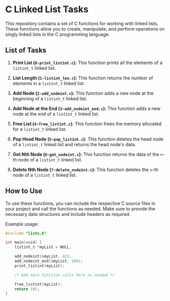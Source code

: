 # C Linked List Tasks

This repository contains a set of C functions for working with linked lists. These functions allow you to create, manipulate, and perform operations on singly linked lists in the C programming language.

## List of Tasks

1. **Print List (`0-print_listint.c`):** This function prints all the elements of a `listint_t` linked list.

2. **List Length (`1-listint_len.c`):** This function returns the number of elements in a `listint_t` linked list.

3. **Add Node (`2-add_nodeint.c`):** This function adds a new node at the beginning of a `listint_t` linked list.

4. **Add Node at the End (`3-add_nodeint_end.c`):** This function adds a new node at the end of a `listint_t` linked list.

5. **Free List (`4-free_listint.c`):** This function frees the memory allocated for a `listint_t` linked list.

6. **Pop Head Node (`5-pop_listint.c`):** This function deletes the head node of a `listint_t` linked list and returns the head node's data.

7. **Get Nth Node (`6-get_nodeint.c`):** This function returns the data of the `n`-th node of a `listint_t` linked list.

8. **Delete Nth Node (`7-delete_nodeint.c`):** This function deletes the `n`-th node of a `listint_t` linked list.

## How to Use

To use these functions, you can include the respective C source files in your project and call the functions as needed. Make sure to provide the necessary data structures and include headers as required.

Example usage:

```c
#include "lists.h"

int main(void) {
    listint_t *myList = NULL;

    add_nodeint(&myList, 42);
    add_nodeint_end(&myList, 100);
    print_listint(myList);

    /* Add more function calls here as needed */

    free_listint(myList);
    return (0);
}

